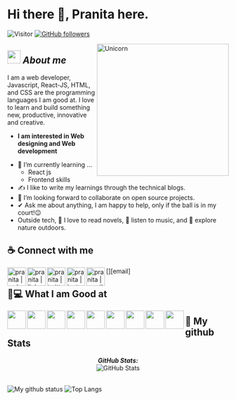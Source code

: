 # Hi there 👋, Pranita here. 
![Visitor](https://visitor-badge.laobi.icu/badge?page_id=pranita09.repoName) [![GitHub followers](https://img.shields.io/github/followers/pranita09.svg?style=social&label=Follow)](https://github.com/pranita09?tab=followers)<br/>

<!--
**Bhargavi-hash/Bhargavi-hash** is a ✨ _special_ ✨ repository because its `README.md` (this file) appears on your GitHub profile.
-->

<img align="right" width=300px alt="Unicorn" src="https://c.tenor.com/GN73MKBawZYAAAAi/busy-cute.gif" />

## <img src="https://media.giphy.com/media/ObNTw8Uzwy6KQ/giphy.gif" width="30px">&nbsp;***About me***

I am a web developer, Javascript, React-JS, HTML, and CSS are the programming languages I am good at. I love to learn and build something new, productive, innovative and creative.
* **I am interested in Web designing and Web development**
- 🌱 I’m currently learning ...
  - React js
  - Frontend skills
- ✍️ I like to write my learnings through the technical blogs.
- 👯 I’m looking forward to collaborate on open source projects.
- ✔ Ask me about anything, I am happy to help, only if the ball is in my court!😉<br>
- Outside tech, 📖 I love to read novels, 🎵 listen to music, and 🌴 explore nature outdoors.

## ☕ Connect with me 

<!-- [![@pranita-fulsundar](https://img.icons8.com/fluency/48/000000/instagram-new.png "@anushkawijegoonawardana97")](https://www.instagram.com/anushkawijegoonawardana97/) 
[![@AnushkaWijegoonawardana97](https://img.icons8.com/fluency/48/000000/facebook.png "@AnushkaWijegoonawardana97")](https://www.facebook.com/AnushkaWijegoonawardana97) 
[![@anushkawijegoonawardana97](https://img.icons8.com/fluency/48/000000/linkedin.png "@anushkawijegoonawardana97")](https://www.linkedin.com/in/anushkawijegoonawardana97/) ![@anushka_wije](https://img.icons8.com/fluency/48/000000/twitter-squared.png "@anushka_wije")](https://twitter.com/anushka_wije) 
[![@0711971313](https://img.icons8.com/fluency/48/000000/phone-disconnected.png "@0711971313")](tel:0711971313) 
[![@anushkaduwolka123@gmail.com](https://img.icons8.com/fluency/48/000000/apple-mail.png "@anushkaduwolka123@gmail.com")](anushkaduwolka123@gmail.com) -->

[<img align="left" alt="pranita | website" width="42px" src="https://img.icons8.com/cotton/256/website.png" />][website]
[<img align="left" alt="pranita | linkedin" width="42px" src="https://img.icons8.com/fluency/48/000000/linkedin.png" />][linkedin]
[<img align="left" alt="pranita | twitter" width="42px" src="https://img.icons8.com/fluency/48/000000/twitter-squared.png" />][twitter]
[<img align="left" alt="pranita | instagram" width="42px" src="https://img.icons8.com/fluency/48/000000/instagram-new.png" />][instagram]
[<img align="left" alt="pranita | email" width="42px" src="https://img.icons8.com/fluency/48/000000/apple-mail.png" />][email]


## 👩💻 What I am Good at ‍

<img align="left" width="42px" src="https://img.icons8.com/color/48/000000/html-5--v1.png"/> 
<img align="left" width="42px" src="https://img.icons8.com/color/48/000000/css3.png"/> 
<img align="left" width="42px" src="https://img.icons8.com/color/48/000000/javascript--v1.png"/> 
<img align="left" width="42px" src="https://img.icons8.com/office/48/000000/react.png"/> 
<img align="left" width="42px" src="https://img.icons8.com/color/48/000000/mongodb.png"/>
<img align="left" width="42px" src="https://img.icons8.com/color/48/000000/firebase.png"/>
<img align="left" width="42px" src="https://img.icons8.com/color/48/000000/npm.png"/>
<img align="left" width="42px" src="https://img.icons8.com/fluency/256/node-js.png"/>
<img align="left" width="42px" src="https://img.icons8.com/color/256/git.png" />


<h2>👀 My github Stats</h2>

<div>
<!--   <p align="center">
    <b><em>Now listening to:</em></b> <br/>
    <img src="https://spotify-github-profile.vercel.app/api/view?uid=Bhargavi-hash&cover_image=true&theme=novatorem" alt="Now Listenting to" />
  </p> -->
  
  <p align="center">
  <b><em>GitHub Stats:</em></b> <br/>
    <img src="https://github-readme-streak-stats.herokuapp.com/?user=pranita09" alt="GitHub Stats" /> <br/><br/>
  
</div>

![My github status](https://github-readme-stats.vercel.app/api?username=pranita09&show_icons=true&include_all_commits=true)
![Top Langs](https://github-readme-stats.vercel.app/api/top-langs/?username=pranita09&layout=compact)



[website]: https://pranita-fulsundar.netlify.app/
[linkedin]:https://www.linkedin.com/in/pranita-fulsundar-8952711a6/
[twitter]: https://twitter.com/pranita0709
[instagram]: https://www.instagram.com/pranita.fulsundar/
[gmail]: pfulsundar8@gmail.com
